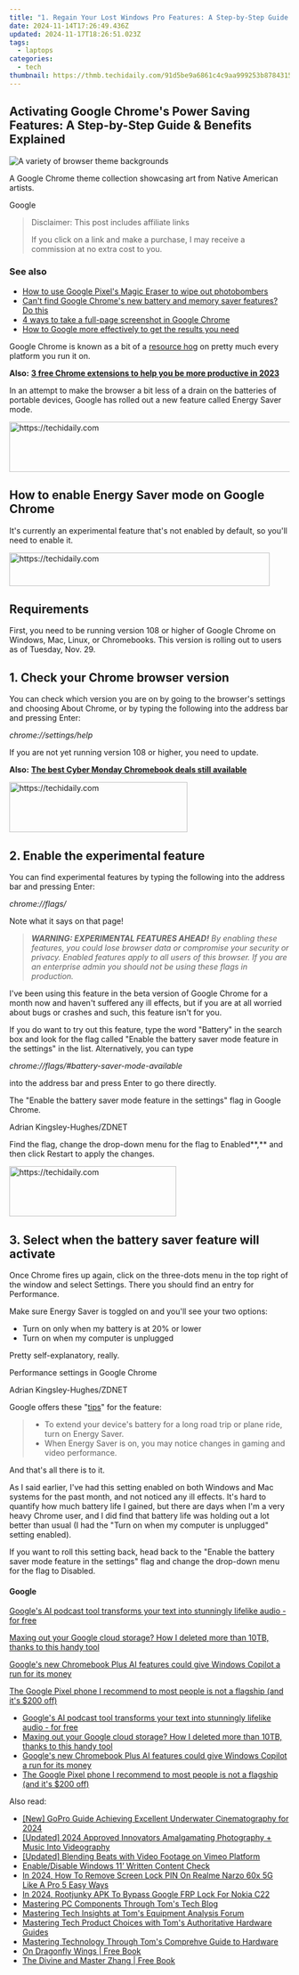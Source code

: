 ```yaml
---
title: "1. Regain Your Lost Windows Pro Features: A Step-by-Step Guide After Unintentionally Downgrading to Home Edition"
date: 2024-11-14T17:26:49.436Z
updated: 2024-11-17T18:26:51.023Z
tags:
  - laptops
categories:
  - tech
thumbnail: https://thmb.techidaily.com/91d5be9a6861c4c9aa999253b8784315fe4d3aae2f0511baeab6c403517618b1.jpg
---
```


## Activating Google Chrome's Power Saving Features: A Step-by-Step Guide & Benefits Explained

![A variety of browser theme backgrounds](https://www.zdnet.com/a/img/resize/b632db8844e3b2b3c7f4032972eef4a4c4bfe460/2022/11/03/b7af29c5-8e5c-4d85-a9ed-7040be59aedf/chrome-themes-nahm-blog-header-v2-01-c7pwx-max-1000x1000.png?auto=webp&width=1280)

A Google Chrome theme collection showcasing art from Native American artists. 

Google

>  Disclaimer: This post includes affiliate links
>
>  If you click on a link and make a purchase, I may receive a commission at no extra cost to you.
>

### See also

* [How to use Google Pixel's Magic Eraser to wipe out photobombers](https://www.zdnet.com/article/how-to-use-magic-eraser-on-the-google-pixel/)
* [Can't find Google Chrome's new battery and memory saver features? Do this](https://www.zdnet.com/article/cant-find-google-chromes-new-battery-and-memory-saver-features-do-this/)
* [4 ways to take a full-page screenshot in Google Chrome](https://www.zdnet.com/article/how-to-take-a-full-page-screenshot-in-google-chrome/)
* [How to Google more effectively to get the results you need](https://www.zdnet.com/article/how-to-use-google-search-more-effectively-to-get-the-results-you-need/)

Google Chrome is known as a bit of a [resource hog](https://www.zdnet.com/article/how-to-make-google-chrome-less-of-a-battery-hog-on-your-laptop/) on pretty much every platform you run it on. 

**Also:** [**3 free Chrome extensions to help you be more productive in 2023**](https://www.zdnet.com/article/3-google-chrome-extensions-to-help-me-waste-less-time-in-2023/) 

In an attempt to make the browser a bit less of a drain on the batteries of portable devices, Google has rolled out a new feature called Energy Saver mode. 

<!-- affiliate ads begin -->
<a href="https://ephamedtechinc.pxf.io/c/5597632/2130530/26400" target="_top" id="2130530">
  <img src="//a.impactradius-go.com/display-ad/26400-2130530" border="0" alt="https://techidaily.com" width="728" height="90"/>
</a>
<img height="0" width="0" src="https://ephamedtechinc.pxf.io/i/5597632/2130530/26400" style="position:absolute;visibility:hidden;" border="0" />
<!-- affiliate ads end -->

## How to enable Energy Saver mode on Google Chrome

It's currently an experimental feature that's not enabled by default, so you'll need to enable it.

<!-- affiliate ads begin -->
<a href="https://aligracehair.sjv.io/c/5597632/2135418/19272" target="_top" id="2135418">
  <img src="//a.impactradius-go.com/display-ad/19272-2135418" border="0" alt="https://techidaily.com" width="468" height="60"/>
</a>
<img height="0" width="0" src="https://aligracehair.sjv.io/i/5597632/2135418/19272" style="position:absolute;visibility:hidden;" border="0" />
<!-- affiliate ads end -->

## Requirements

First, you need to be running version 108 or higher of Google Chrome on Windows, Mac, Linux, or Chromebooks. This version is rolling out to users as of Tuesday, Nov. 29\. 

## 1\. Check your Chrome browser version

You can check which version you are on by going to the browser's settings and choosing About Chrome, or by typing the following into the address bar and pressing Enter:

_chrome://settings/help_

If you are not yet running version 108 or higher, you need to update.

**Also:** [**The best Cyber Monday Chromebook deals still available**](https://www.zdnet.com/article/cyber-monday-chromebook-deals-november-28-2022/)

<!-- affiliate ads begin -->
<a href="https://wigfever.sjv.io/c/5597632/2014848/22899" target="_top" id="2014848">
  <img src="//a.impactradius-go.com/display-ad/22899-2014848" border="0" alt="https://techidaily.com" width="320" height="90"/>
</a>
<img height="0" width="0" src="https://wigfever.sjv.io/i/5597632/2014848/22899" style="position:absolute;visibility:hidden;" border="0" />
<!-- affiliate ads end -->

## 2\. Enable the experimental feature

You can find experimental features by typing the following into the address bar and pressing Enter:

_chrome://flags/_

Note what it says on that page!

> _**WARNING: EXPERIMENTAL FEATURES AHEAD!** By enabling these features, you could lose browser data or compromise your security or privacy. Enabled features apply to all users of this browser. If you are an enterprise admin you should not be using these flags in production._

I've been using this feature in the beta version of Google Chrome for a month now and haven't suffered any ill effects, but if you are at all worried about bugs or crashes and such, this feature isn't for you.

If you do want to try out this feature, type the word "Battery" in the search box and look for the flag called "Enable the battery saver mode feature in the settings" in the list. Alternatively, you can type 

_chrome://flags/#battery-saver-mode-available_ 

into the address bar and press Enter to go there directly.

The "Enable the battery saver mode feature in the settings" flag in Google Chrome.

Adrian Kingsley-Hughes/ZDNET

Find the flag, change the drop-down menu for the flag to Enabled**,** and then click Restart to apply the changes.

<!-- affiliate ads begin -->
<a href="https://aligracehair.sjv.io/c/5597632/2006955/19272" target="_top" id="2006955">
  <img src="//a.impactradius-go.com/display-ad/19272-2006955" border="0" alt="https://techidaily.com" width="300" height="90"/>
</a>
<img height="0" width="0" src="https://aligracehair.sjv.io/i/5597632/2006955/19272" style="position:absolute;visibility:hidden;" border="0" />
<!-- affiliate ads end -->

## 3\. Select when the battery saver feature will activate

Once Chrome fires up again, click on the three-dots menu in the top right of the window and select Settings. There you should find an entry for Performance.

Make sure Energy Saver is toggled on and you'll see your two options:

* Turn on only when my battery is at 20% or lower
* Turn on when my computer is unplugged

Pretty self-explanatory, really.

Performance settings in Google Chrome

Adrian Kingsley-Hughes/ZDNET

Google offers these "[tips](https://support.google.com/chrome/answer/12929150?visit%5Fid=638053443444279074-2298491596&p=chrome%5Fbattery%5Fsaver&rd=1#energy%5Fsaver&zippy=%2Cturn-energy-saver-on-or-off%2Cturn-memory-saver-on-or-off)" for the feature:

> * To extend your device's battery for a long road trip or plane ride, turn on Energy Saver.
> * When Energy Saver is on, you may notice changes in gaming and video performance.

And that's all there is to it.

As I said earlier, I've had this setting enabled on both Windows and Mac systems for the past month, and not noticed any ill effects. It's hard to quantify how much battery life I gained, but there are days when I'm a very heavy Chrome user, and I did find that battery life was holding out a lot better than usual (I had the "Turn on when my computer is unplugged" setting enabled).

If you want to roll this setting back, head back to the "Enable the battery saver mode feature in the settings" flag and change the drop-down menu for the flag to Disabled.

#### Google

[Google's AI podcast tool transforms your text into stunningly lifelike audio - for free](https://www.zdnet.com/article/googles-ai-podcast-tool-transforms-your-text-into-stunningly-lifelike-audio-for-free/ "Google's AI podcast tool transforms your text into stunningly lifelike audio - for free")

[Maxing out your Google cloud storage? How I deleted more than 10TB, thanks to this handy tool](https://www.zdnet.com/article/maxing-out-your-google-cloud-storage-how-i-deleted-more-than-10tb-thanks-to-this-handy-tool/ "Maxing out your Google cloud storage? How I deleted more than 10TB, thanks to this handy tool")

[Google's new Chromebook Plus AI features could give Windows Copilot a run for its money](https://www.zdnet.com/article/googles-new-chromebook-plus-ai-features-could-give-windows-copilot-a-run-for-its-money/ "Google's new Chromebook Plus AI features could give Windows Copilot a run for its money")

[The Google Pixel phone I recommend to most people is not a flagship (and it's $200 off)](https://www.zdnet.com/article/the-google-pixel-phone-i-recommend-to-most-people-is-not-a-flagship-and-its-still-available-for-200-off/ "The Google Pixel phone I recommend to most people is not a flagship (and it's $200 off)")

* [Google's AI podcast tool transforms your text into stunningly lifelike audio - for free](https://www.zdnet.com/article/googles-ai-podcast-tool-transforms-your-text-into-stunningly-lifelike-audio-for-free/ "Google's AI podcast tool transforms your text into stunningly lifelike audio - for free")
* [Maxing out your Google cloud storage? How I deleted more than 10TB, thanks to this handy tool](https://www.zdnet.com/article/maxing-out-your-google-cloud-storage-how-i-deleted-more-than-10tb-thanks-to-this-handy-tool/ "Maxing out your Google cloud storage? How I deleted more than 10TB, thanks to this handy tool")
* [Google's new Chromebook Plus AI features could give Windows Copilot a run for its money](https://www.zdnet.com/article/googles-new-chromebook-plus-ai-features-could-give-windows-copilot-a-run-for-its-money/ "Google's new Chromebook Plus AI features could give Windows Copilot a run for its money")
* [The Google Pixel phone I recommend to most people is not a flagship (and it's $200 off)](https://www.zdnet.com/article/the-google-pixel-phone-i-recommend-to-most-people-is-not-a-flagship-and-its-still-available-for-200-off/ "The Google Pixel phone I recommend to most people is not a flagship (and it's $200 off)")

<ins class="adsbygoogle"
     style="display:block"
     data-ad-format="autorelaxed"
     data-ad-client="ca-pub-7571918770474297"
     data-ad-slot="1223367746"></ins>

<ins class="adsbygoogle"
     style="display:block"
     data-ad-client="ca-pub-7571918770474297"
     data-ad-slot="8358498916"
     data-ad-format="auto"
     data-full-width-responsive="true"></ins>

<span class="atpl-alsoreadstyle">Also read:</span>
<div><ul>
<li><a href="https://fox-access.techidaily.com/new-gopro-guide-achieving-excellent-underwater-cinematography-for-2024/"><u>[New] GoPro Guide Achieving Excellent Underwater Cinematography for 2024</u></a></li>
<li><a href="https://youtube-zero.techidaily.com/ed-2024-approved-innovators-amalgamating-photography-plus-music-into-videography/"><u>[Updated] 2024 Approved Innovators Amalgamating Photography + Music Into Videography</u></a></li>
<li><a href="https://vimeo-videos.techidaily.com/updated-blending-beats-with-video-footage-on-vimeo-platform/"><u>[Updated] Blending Beats with Video Footage on Vimeo Platform</u></a></li>
<li><a href="https://win11.techidaily.com/enabledisable-windows-11-written-content-check/"><u>Enable/Disable Windows 11’ Written Content Check</u></a></li>
<li><a href="https://easy-unlock-android.techidaily.com/in-2024-how-to-remove-screen-lock-pin-on-realme-narzo-60x-5g-like-a-pro-5-easy-ways-by-drfone-android/"><u>In 2024, How To Remove Screen Lock PIN On Realme Narzo 60x 5G Like A Pro 5 Easy Ways</u></a></li>
<li><a href="https://easy-unlock-android.techidaily.com/in-2024-rootjunky-apk-to-bypass-google-frp-lock-for-nokia-c22-by-drfone-android/"><u>In 2024, Rootjunky APK To Bypass Google FRP Lock For Nokia C22</u></a></li>
<li><a href="https://hardware-reviews.techidaily.com/mastering-pc-components-through-toms-tech-blog/"><u>Mastering PC Components Through Tom's Tech Blog</u></a></li>
<li><a href="https://hardware-reviews.techidaily.com/mastering-tech-insights-at-toms-equipment-analysis-forum/"><u>Mastering Tech Insights at Tom's Equipment Analysis Forum</u></a></li>
<li><a href="https://hardware-reviews.techidaily.com/mastering-tech-product-choices-with-toms-authoritative-hardware-guides/"><u>Mastering Tech Product Choices with Tom's Authoritative Hardware Guides</u></a></li>
<li><a href="https://hardware-reviews.techidaily.com/mastering-technology-through-toms-comprehve-guide-to-hardware/"><u>Mastering Technology Through Tom's Comprehve Guide to Hardware</u></a></li>
<li><a href="https://novels-ebooks.techidaily.com/1650259-9781782795117-on-dragonfly-wings/"><u>On Dragonfly Wings | Free Book</u></a></li>
<li><a href="https://novels-ebooks.techidaily.com/209872593-9781733500715-the-divine-and-master-zhang/"><u>The Divine and Master Zhang | Free Book</u></a></li>
</ul></div>

